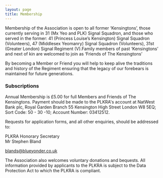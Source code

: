 ```yaml
---
layout: page
title: Membership
---
```


<p>Membership of the Association is open to all former ‘Kensingtons’, those currently serving in 31 (Mx Yeo and PLK) Signal Squadron, and those who served in the former: 41 (Princess Louise’s Kensington) Signal Squadron (Volunteers), 47 (Middlesex Yeomanry) Signal Squadron (Volunteers), 31st (Greater London) Signal Regiment (V).Family members of past ‘Kensingtons’ and next of kin are welcomed to join as ‘Friends of The Kensingtons’</p>
<p>By becoming a Member or Friend you will help to keep alive the traditions and history of the Regiment ensuring that the legacy of our forebears is maintained for future generations.</p>

<h3>Subscriptions</h3>
<p>Annual Membership is £5.00 for full Members and Friends of The Kensingtons. Payment should be made to the PLKRA's account at NatWest Bank plc, Royal Garden Branch 55 Kensington High Street London W8 5EQ; Sort Code: 50 - 30 -10; Account Number: 03412512.</p>
<p>Requests for application forms, and all other enquiries, should be addressed to:</p>
<p>
    PLKRA Honorary Secretary<br>
    Mr Stephen Bland<br>
    <div class="icon email-icon"><a href="mailto:blands@blueyonder.co.uk">blands@blueyonder.co.uk</a></div>
</p>

<p>The Association also welcomes voluntary donations and bequests. All information provided by applicants to the PLKRA is subject to the Data Protection Act to which the PLKRA is compliant.</p>
